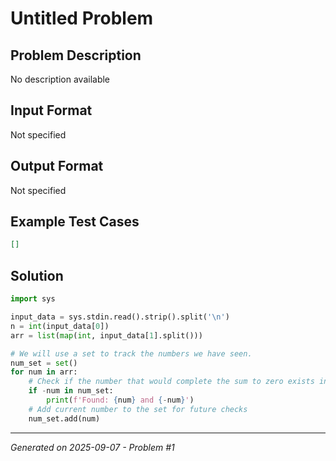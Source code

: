 # Untitled Problem

## Problem Description
No description available

## Input Format
Not specified

## Output Format
Not specified

## Example Test Cases
```json
[]
```

## Solution
```python
import sys

input_data = sys.stdin.read().strip().split('\n')
n = int(input_data[0])
arr = list(map(int, input_data[1].split()))

# We will use a set to track the numbers we have seen.
num_set = set()
for num in arr:
    # Check if the number that would complete the sum to zero exists in the set
    if -num in num_set:
        print(f'Found: {num} and {-num}')
    # Add current number to the set for future checks
    num_set.add(num)
```

---
*Generated on 2025-09-07 - Problem #1*